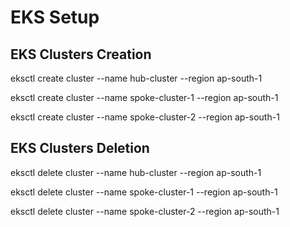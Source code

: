 # EKS Setup

## EKS Clusters Creation

eksctl create cluster --name hub-cluster --region ap-south-1

eksctl create cluster --name spoke-cluster-1 --region ap-south-1

eksctl create cluster --name spoke-cluster-2 --region ap-south-1

## EKS Clusters Deletion

eksctl delete cluster --name hub-cluster --region ap-south-1

eksctl delete cluster --name spoke-cluster-1 --region ap-south-1

eksctl delete cluster --name spoke-cluster-2 --region ap-south-1